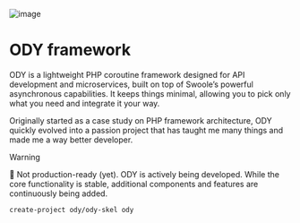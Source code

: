 ![image](https://github.com/odysee-dev/.github/blob/master/profile/cover.png?raw=true)
# ODY framework
ODY is a lightweight PHP coroutine framework designed for API development and microservices, built on top of Swoole’s powerful asynchronous capabilities. It keeps things minimal, allowing you to pick only what you need and integrate it your way.

Originally started as a case study on PHP framework architecture, ODY quickly evolved into a passion project that has taught me many things and made me a way better developer.


> [!WARNING]
> 🚧 Not production-ready (yet). ODY is actively being developed. While the core functionality is stable, additional components and features are continuously being added.

```
create-project ody/ody-skel ody
```
